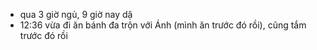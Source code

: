 - qua 3 giờ ngủ, 9 giờ nay dậ
- 12:36 vừa đi ăn bánh đa trộn với Ánh (mình ăn trước đó rồi), cũng tắm trước đó rồi
